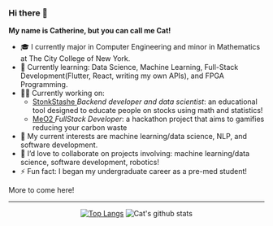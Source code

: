 ### Hi there 👋

**My name is Catherine, but you can call me Cat!**

- 🎓 I currently major in Computer Engineering and minor in Mathematics at The City College of New York.
- 🔭 Currently learning: Data Science, Machine Learning, Full-Stack Development(Flutter, React, writing my own APIs), and FPGA Programming.
- 👩‍💻 Currently working on: 
    -  <a href = "https://github.com/NotaCSstudent/StonkStash"> StonkStashe </a><em>Backend developer and data scientist</em>: an educational tool designed to educate people on stocks using math and statistics!
    -  <a href = "https://github.com/cat-matta/CUNYHackathon"> MeO2 </a><em> FullStack Developer</em>: a hackathon project that aims to gamifies reducing your carbon waste
- 🌱 My current interests are machine learning/data science, NLP, and software development.
- 👯 I’d love to collaborate on projects involving: machine learning/data science, software development, robotics!
- ⚡ Fun fact: I began my undergraduate career as a pre-med student!


More to come here!
<div align="center">

---

[![Top Langs](https://github-readme-stats.vercel.app/api/top-langs/?username=cat-matta&layout=compact&theme=radical&show_icons=true&hide=jupyter%20notebook)](https://github.com/anuraghazra/github-readme-stats)
![Cat's github stats](https://github-readme-stats.vercel.app/api?username=cat-matta&theme=radical&show_icons=true) 

</div>

